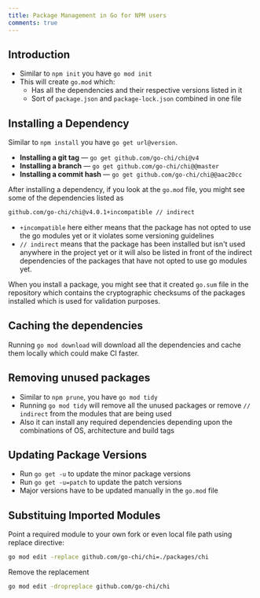 ```yaml
---
title: Package Management in Go for NPM users
comments: true
---
```


## Introduction

- Similar to `npm init` you have `go mod init`
- This will create `go.mod` which:
	- Has all the dependencies and their respective versions listed in it
	- Sort of `package.json` and `package-lock.json` combined in one file

## Installing a Dependency
Similar to `npm install` you have `go get url@version`.

- **Installing a git tag** — `go get github.com/go-chi/chi@v4`
- **Installing a branch** — `go get github.com/go-chi/chi@@master`
- **Installing a commit hash** — `go get github.com/go-chi/chi@@aac20cc`

After installing a dependency, if you look at the `go.mod` file, you might see some of the dependencies listed as
```bash
github.com/go-chi/chi@v4.0.1+incompatible // indirect
```

* `+incompatible` here either means that the package has not opted to use the go modules yet or it violates some versioning guidelines
* `// indirect` means that the package has been installed but isn't used anywhere in the project yet or it will also be listed in front of the indirect dependencies of the packages that have not opted to use go modules yet.

When you install a package, you might see that it created `go.sum` file in the repository which contains the cryptographic checksums of the packages installed which is used for validation purposes.

## Caching the dependencies

Running `go mod download` will download all the dependencies and cache them locally which could make CI faster.

## Removing unused packages

- Similar to `npm prune`, you have `go mod tidy`
- Running `go mod tidy` will remove all the unused packages or remove `// indirect` from the modules that are being used
- Also it can install any required dependencies depending upon the combinations of OS, architecture and build tags

## Updating Package Versions

- Run `go get -u` to update the minor package versions
- Run `go get -u=patch` to update the patch versions
- Major versions have to be updated manually in the `go.mod` file

## Substituing Imported Modules

Point a required module to your own fork or even local file path using replace directive:

```bash
go mod edit -replace github.com/go-chi/chi=./packages/chi
```

Remove the replacement

```bash
go mod edit -dropreplace github.com/go-chi/chi
```
